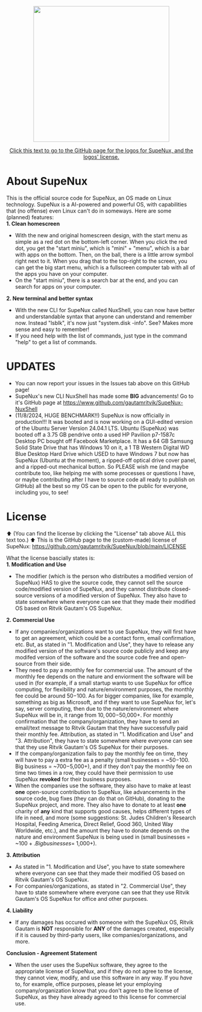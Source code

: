 <p align="center">
  <img width="360" height="360" src=https://github.com/user-attachments/assets/30712fd6-c094-474d-8560-85ccfb2ae7be>
</p>

<p align="center">
  <a href="https://github.com/gautamritvik/SupeNux-Logos">Click this text to go to the GitHub page for the logos for SupeNux, and the logos' license.</a>
</p>

# About SupeNux
This is the official source code for SupeNux, an OS made on Linux technology. SupeNux is a AI-powered and powerful OS, with capabilities that (no offense) even Linux can't do in someways. Here are some (planned) features:         
**1. Clean homescreen**
- With the new and original homescreen design, with the start menu as simple as a red dot on the bottom-left corner. When you click the red dot, you get the "start miniu", which is "mini" + "menu", which is a bar with apps on the bottom. Then, on the ball, there is a little arrow symbol right next to it. When you drag that to the top-right to the screen, you can get the big start menu, which is a fullscreen computer tab with all of the apps you have on your computer.
- On the "start miniu",  there is a search bar at the end, and you can search for apps on your computer.

**2. New terminal and better syntax**
- With the new CLI for SupeNux called NuxShell, you can now have better and understandable syntax that anyone can understand and remember now. Instead "lsblk", it's now just "system.disk -info". See? Makes more sense and easy to remember!
- If you need help with the list of commands, just type in the command "help" to get a list of commands. 

# UPDATES
- You can now report your issues in the Issues tab above on this GitHub page!
- SupeNux's new CLI NuxShell has made some **BIG** advancements! Go to it's GitHub page at https://www.github.com/gautamritvik/SupeNux-NuxShell
- (11/8/2024, HUGE BENCHMARK!!) SupeNux is now officially in production!!! It was booted and is now working on a GUI-edited version of the Ubuntu Server Version 24.04.1 LTS. Ubuntu (SupeNux) was booted off a 3.75 GB pendrive onto a used HP Pavilion p7-1587c Desktop PC bought off Facebook Marketplace. It has a 64 GB Samsung Solid State Drive that has Windows 10 on it, a 1 TB Western Digital WD Blue Desktop Hard Drive which USED to have Windows 7 but now has SupeNux (Ubuntu at the moment), a ripped-off optical drive cover panel, and a ripped-out mechanical button. So PLEASE wish me (and maybe contribute too, like helping me with some processes or questions I have, or maybe contributing after I have to source code all ready to publish on GitHub) all the best so my OS can be open to the public for everyone, including you, to see!
# License
⬆️ (You can find the license by clicking the "License" tab above ALL this text too.) ⬆️
This is the GitHub page to the (custom-made) license of SupeNux: https://github.com/gautamritvik/SupeNux/blob/main/LICENSE

What the license bascially states is:     
**1. Modification and Use**
- The modifier (which is the person who distributes a modified version of SupeNux) HAS to give the source code, they cannot sell the source code/modified version of SupeNux, and they cannot distribute closed-source versions of a modified version of SupeNux. They also have to state somewhere where everyone can see that they made their modified OS based on Ritvik Gautam's OS SupeNux.
    
**2. Commercial Use**
- If any companies/organizations want to use SupeNux, they will first have to get an agreement, which could be a contact form, email confirmation, etc. But, as stated in "1. Modification and Use", they have to release any modified version of the software's source code publicly and keep any modifed version of the software and the source code free and open-source from their side.
- They need to pay a monthly fee for commercial use. The amount of the monthly fee depends on the nature and enviorment the software will be used in (for example, if a small startup wants to use SupeNux for office computing, for flexibility and nature/environment purposes, the monthly fee could be around $50-$100. As for bigger companies, like for example, something as big as Microsoft, and if they want to use SupeNux for, let's say, server computing, then due to the nature/environment where SupeNux will be in, it range from $10,000-$50,000+. For monthly confirmation that the company/organization, they have to send an email/text message to Ritvik Gautam that they have successfully paid their monthly fee. Attribution, as stated in "1. Modification and Use" and "3. Attribution", they have to state somewhere where everyone can see that they use Ritvik Gautam's OS SupeNux for their purposes.
- If the company/organization fails to pay the monthly fee on time, they will have to pay a extra fee as a penalty (small businesses = ~$50-$100. Big business = ~$700-$5,000+), and if they don't pay the monthly fee on time two times in a row, they could have their permission to use SupeNux **revoked** for their business purposes.
- When the companies use the software, they also have to make at least **one** open-source contribution to SupeNux, like advancements in the source code, bug fixes (they can do that on GitHub), donating to the SupeNux project, and more. They also have to donate to at least **one** charity of **any** kind that supports good causes, helps different types of life in need, and more (some suggestions: St. Judes Children's Research Hospital, Feeding America, Direct Relief, Good 360, United Way Worldwide, etc.), and the amount they have to donate depends on the nature and environment SupeNux is being used in (small businesses = ~$100+. Big businesses = ~$1,000+).
    
**3. Attribution**
- As stated in "1. Modification and Use", you have to state somewhere where everyone can see that they made their modified OS based on Ritvik Gautam's OS SupeNux.
- For companies/organizations, as stated in "2. Commercial Use", they have to state somewhere where everyone can see that they use Ritvik Gautam's OS SupeNux for office and other purposes.
    
**4. Liability**
- If any damages has occured with someone with the SupeNux OS, Ritvik Gautam is **NOT** responsible for **ANY** of the damages created, especially if it is caused by third-party users, like companies/organizations, and more.

**Conclusion - Agreement Statement**
- When the user uses the SupeNux software, they agree to the appropriate license of SupeNux, and if they do not agree to the license, they cannot view, modify, and use this software in any way. If you *have* to, for example, office purposes, please let your employing company/organization know that you don't agree to the license of SupeNux, as they have already agreed to this license for commercial use.

